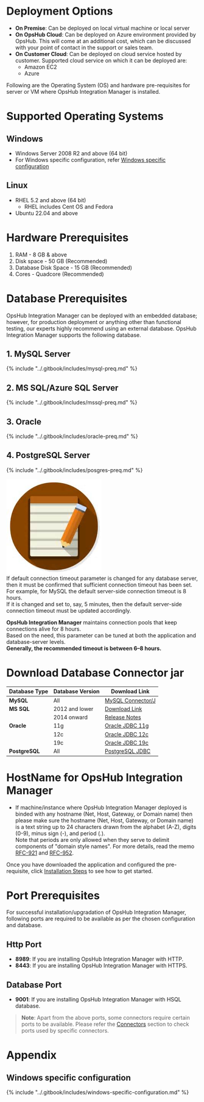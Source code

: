 # Deployment Options

- **On Premise**: Can be deployed on local virtual machine or local server  
- **On OpsHub Cloud**: Can be deployed on Azure environment provided by OpsHub. This will come at an additional cost, which can be discussed with your point of contact in the support or sales team.  
- **On Customer Cloud**: Can be deployed on cloud service hosted by customer. Supported cloud service on which it can be deployed are:  
  - Amazon EC2  
  - Azure  

Following are the Operating System (OS) and hardware pre-requisites for server or VM where OpsHub Integration Manager is installed.

# Supported Operating Systems

## Windows

- Windows Server 2008 R2 and above (64 bit)
- For Windows specific configuration, refer [Windows specific configuration](#windows-specific-configuration)

## Linux

- RHEL 5.2 and above (64 bit)  
  - RHEL includes Cent OS and Fedora  
- Ubuntu 22.04 and above

# Hardware Prerequisites

1. RAM - 8 GB & above  
2. Disk space - 50 GB (Recommended)  
3. Database Disk Space - 15 GB (Recommended)  
4. Cores - Quadcore (Recommended)  

# Database Prerequisites
OpsHub Integration Manager can be deployed with an embedded database; however, for production deployment or anything other than functional testing, our experts highly recommend using an external database. OpsHub Integration Manager supports the following database.

## 1. MySQL Server
{% include "../.gitbook/includes/mysql-preq.md" %}

## 2. MS SQL/Azure SQL Server
{% include "../.gitbook/includes/mssql-preq.md" %}

## 3. Oracle
{% include "../.gitbook/includes/oracle-preq.md" %}

## 4. PostgreSQL Server
{% include "../.gitbook/includes/posgres-preq.md" %}

![Note](../assets/Note.jpg)  
If default connection timeout parameter is changed for any database server, then it must be confirmed that sufficient connection timeout has been set.  
For example, for MySQL the default server-side connection timeout is 8 hours.  
If it is changed and set to, say, 5 minutes, then the default server-side connection timeout must be updated accordingly.

**OpsHub Integration Manager** maintains connection pools that keep connections alive for 8 hours.  
Based on the need, this parameter can be tuned at both the application and database-server levels.  
**Generally, the recommended timeout is between 6–8 hours.**

# Download Database Connector jar

| Database Type   | Database Version  | Download Link |
|------------------|--------------------|----------------|
| **MySQL**        | All                | [MySQL Connector/J](https://dev.mysql.com/downloads/connector/j) |
| **MS SQL**       | 2012 and lower     | [Download Link](https://www.microsoft.com/en-in/download/details.aspx?id=11774) |
|                  | 2014 onward        | [Release Notes](https://learn.microsoft.com/en-us/sql/connect/jdbc/release-notes-for-the-jdbc-driver?view=sql-server-ver16) |
| **Oracle**       | 11g                | [Oracle JDBC 11g](https://www.oracle.com/jp/technical-resources/articles/features/jdbc/jdbc.html) |
|                  | 12c                | [Oracle JDBC 12c](https://www.oracle.com/technetwork/database/features/jdbc/jdbc-drivers-12c-download-1958347.html) |
|                  | 19c                | [Oracle JDBC 19c](https://www.oracle.com/database/technologies/appdev/jdbc-ucp-19c-downloads.html) |
| **PostgreSQL**   | All                | [PostgreSQL JDBC](https://jdbc.postgresql.org/download/) |

# HostName for OpsHub Integration Manager

- If machine/instance where OpsHub Integration Manager deployed is binded with any hostname (Net, Host, Gateway, or Domain name) then please make sure the hostname (Net, Host, Gateway, or Domain name) is a text string up to 24 characters drawn from the alphabet (A-Z), digits (0-9), minus sign (-), and period (.).  
Note that periods are only allowed when they serve to delimit components of "domain style names". For more details, read the memo [RFC-921](https://tools.ietf.org/html/rfc921) and [RFC-952](https://tools.ietf.org/html/rfc952).

Once you have downloaded the application and configured the pre-requisite, click [Installation Steps](installation.md) to see how to get started.

# Port Prerequisites

For successful installation/upgradation of OpsHub Integration Manager, following ports are required to be available as per the chosen configuration and database.

## Http Port

- **8989**: If you are installing OpsHub Integration Manager with HTTP.  
- **8443**: If you are installing OpsHub Integration Manager with HTTPS.  

## Database Port

- **9001**: If you are installing OpsHub Integration Manager with HSQL database.  

> **Note**: Apart from the above ports, some connectors require certain ports to be available. Please refer the [Connectors](../connectors.md) section to check ports used by specific connectors.

# Appendix

## Windows specific configuration
{% include "../.gitbook/includes/windows-specific-configuration.md" %}

